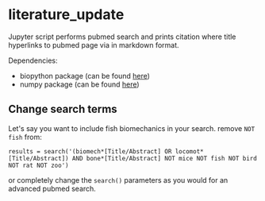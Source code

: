 # literature_update
Jupyter script performs pubmed search and prints citation where title hyperlinks to pubmed page via in markdown format. 

Dependencies: 
* biopython package (can be found [here](https://biopython.org/wiki/Download))
* numpy package (can be found [here](https://www.numpy.org/))

## Change search terms

Let's say you want to include fish biomechanics in your search. remove `NOT fish` from:

`results = search('(biomech*[Title/Abstract] OR locomot*[Title/Abstract]) AND bone*[Title/Abstract] NOT mice NOT fish NOT bird NOT rat NOT zoo')`

or completely change the `search()` parameters as you would for an advanced pubmed search.
